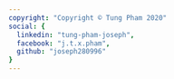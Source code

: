 ```yaml
---
copyright: "Copyright © Tung Pham 2020"
social: {
  linkedin: "tung-pham-joseph",
  facebook: "j.t.x.pham",
  github: "joseph280996"
}
---
```

